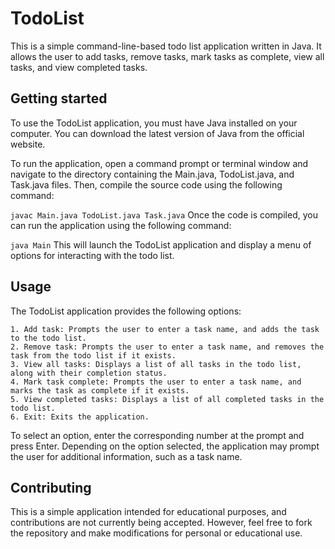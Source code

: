 # TodoList
This is a simple command-line-based todo list application written in Java. It allows the user to add tasks, remove tasks, mark tasks as complete, view all tasks, and view completed tasks.

## Getting started
To use the TodoList application, you must have Java installed on your computer. You can download the latest version of Java from the official website.

To run the application, open a command prompt or terminal window and navigate to the directory containing the Main.java, TodoList.java, and Task.java files. Then, compile the source code using the following command:


`javac Main.java TodoList.java Task.java`
Once the code is compiled, you can run the application using the following command:


`java Main`
This will launch the TodoList application and display a menu of options for interacting with the todo list.

## Usage
The TodoList application provides the following options:

	1. Add task: Prompts the user to enter a task name, and adds the task to the todo list.
	2. Remove task: Prompts the user to enter a task name, and removes the task from the todo list if it exists.
	3. View all tasks: Displays a list of all tasks in the todo list, along with their completion status.
	4. Mark task complete: Prompts the user to enter a task name, and marks the task as complete if it exists.
	5. View completed tasks: Displays a list of all completed tasks in the todo list.
	6. Exit: Exits the application.

To select an option, enter the corresponding number at the prompt and press Enter. Depending on the option selected, the application may prompt the user for additional information, such as a task name.

## Contributing
This is a simple application intended for educational purposes, and contributions are not currently being accepted. However, feel free to fork the repository and make modifications for personal or educational use.


